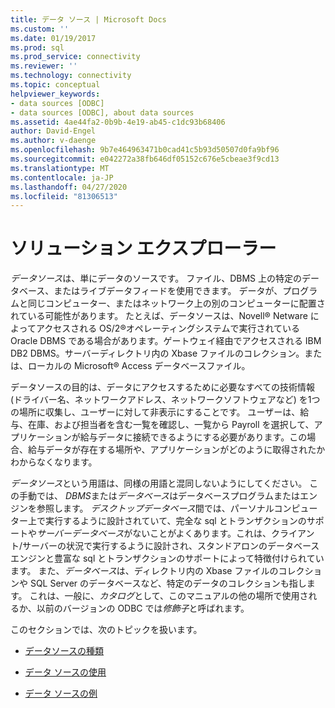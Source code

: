 ```yaml
---
title: データ ソース | Microsoft Docs
ms.custom: ''
ms.date: 01/19/2017
ms.prod: sql
ms.prod_service: connectivity
ms.reviewer: ''
ms.technology: connectivity
ms.topic: conceptual
helpviewer_keywords:
- data sources [ODBC]
- data sources [ODBC], about data sources
ms.assetid: 4ae44fa2-0b9b-4e19-ab45-c1dc93b68406
author: David-Engel
ms.author: v-daenge
ms.openlocfilehash: 9b7e464963471b0cad41c5b93d50507d0fa9bf96
ms.sourcegitcommit: e042272a38fb646df05152c676e5cbeae3f9cd13
ms.translationtype: MT
ms.contentlocale: ja-JP
ms.lasthandoff: 04/27/2020
ms.locfileid: "81306513"
---
```

# <a name="data-sources"></a>ソリューション エクスプローラー
*データソース*は、単にデータのソースです。 ファイル、DBMS 上の特定のデータベース、またはライブデータフィードを使用できます。 データが、プログラムと同じコンピューター、またはネットワーク上の別のコンピューターに配置されている可能性があります。 たとえば、データソースは、Novell® Netware によってアクセスされる OS/2®オペレーティングシステムで実行されている Oracle DBMS である場合があります。ゲートウェイ経由でアクセスされる IBM DB2 DBMS。サーバーディレクトリ内の Xbase ファイルのコレクション。または、ローカルの Microsoft® Access データベースファイル。  
  
 データソースの目的は、データにアクセスするために必要なすべての技術情報 (ドライバー名、ネットワークアドレス、ネットワークソフトウェアなど) を1つの場所に収集し、ユーザーに対して非表示にすることです。 ユーザーは、給与、在庫、および担当者を含む一覧を確認し、一覧から Payroll を選択して、アプリケーションが給与データに接続できるようにする必要があります。この場合、給与データが存在する場所や、アプリケーションがどのように取得されたかわからなくなります。  
  
 *データソース*という用語は、同様の用語と混同しないようにしてください。 この手動では、 *DBMS*または*データベース*はデータベースプログラムまたはエンジンを参照します。 *デスクトップデータベース*間では、パーソナルコンピューター上で実行するように設計されていて、完全な sql とトランザクションのサポートや*サーバーデータベース*がないことがよくあります。これは、クライアント/サーバーの状況で実行するように設計され、スタンドアロンのデータベースエンジンと豊富な sql とトランザクションのサポートによって特徴付けられています。 また、*データベース*は、ディレクトリ内の Xbase ファイルのコレクションや SQL Server のデータベースなど、特定のデータのコレクションも指します。 これは、一般に、*カタログ*として、このマニュアルの他の場所で使用されるか、以前のバージョンの ODBC では*修飾子*と呼ばれます。  
  
 このセクションでは、次のトピックを扱います。  
  
-   [データソースの種類](../../odbc/reference/types-of-data-sources.md)  
  
-   [データ ソースの使用](../../odbc/reference/using-data-sources.md)  
  
-   [データ ソースの例](../../odbc/reference/data-source-example.md)
